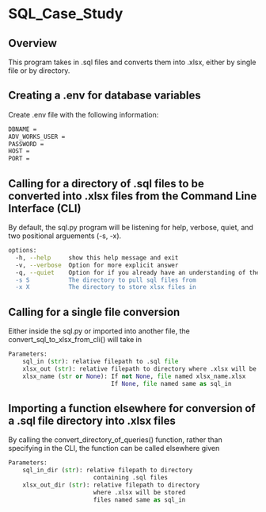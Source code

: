 # SQL_Case_Study
## Overview
This program takes in .sql files and converts them into .xlsx, either by single file or by directory.

## Creating a .env for database variables
Create .env file with the following information:
``` bash
DBNAME = 
ADV_WORKS_USER = 
PASSWORD = 
HOST = 
PORT = 
```

## Calling for a directory of .sql files to be converted into .xlsx files from the Command Line Interface (CLI)
By default, the sql.py program will be listening for help, verbose, quiet, and two positional arguements (-s, -x).
``` bash
options:
  -h, --help     show this help message and exit
  -v, --verbose  Option for more explicit answer
  -q, --quiet    Option for if you already have an understanding of the program's full function
  -s S           The directory to pull sql files from
  -x X           The directory to store xlsx files in
```

## Calling for a single file conversion
Either inside the sql.py or imported into another file, the convert_sql_to_xlsx_from_cli() will take in
``` python
Parameters:
    sql_in (str): relative filepath to .sql file
    xlsx_out (str): relative filepath to directory where .xlsx will be stored
    xlsx_name (str or None): If not None, file named xlsx_name.xlsx
                             If None, file named same as sql_in
```

## Importing a function elsewhere for conversion of a .sql file directory into .xlsx files
By calling the convert_directory_of_queries() function, rather than specifying in the CLI, the function can be called elsewhere given
``` python
Parameters:
    sql_in_dir (str): relative filepath to directory
                        containing .sql files
    xlsx_out_dir (str): relative filepath to directory
                        where .xlsx will be stored
                        files named same as sql_in
```
